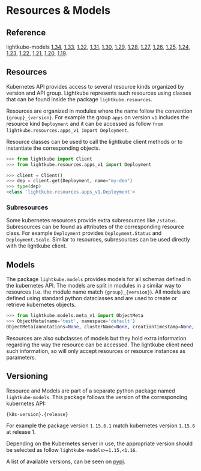 # Resources & Models

## Reference
lightkube-models
[1.34](https://gtsystem.github.io/lightkube-models/1.34),
[1.33](https://gtsystem.github.io/lightkube-models/1.33),
[1.32](https://gtsystem.github.io/lightkube-models/1.32),
[1.31](https://gtsystem.github.io/lightkube-models/1.31),
[1.30](https://gtsystem.github.io/lightkube-models/1.30),
[1.29](https://gtsystem.github.io/lightkube-models/1.29),
[1.28](https://gtsystem.github.io/lightkube-models/1.28),
[1.27](https://gtsystem.github.io/lightkube-models/1.27),
[1.26](https://gtsystem.github.io/lightkube-models/1.26),
[1.25](https://gtsystem.github.io/lightkube-models/1.25),
[1.24](https://gtsystem.github.io/lightkube-models/1.24),
[1.23](https://gtsystem.github.io/lightkube-models/1.23),
[1.22](https://gtsystem.github.io/lightkube-models/1.22),
[1.21](https://gtsystem.github.io/lightkube-models/1.21),
[1.20](https://gtsystem.github.io/lightkube-models/1.20),
[1.19](https://gtsystem.github.io/lightkube-models/1.19).

## Resources

Kubernetes API provides access to several resource kinds organized by version and 
API group. Lightkube represents such resources using classes that can be found inside
the package `lightkube.resources`.

Resources are organized in modules where the name follow the convention `{group}_{version}`.
For example the group `apps` on version `v1` includes the resource kind `Deployment`
and it can be accessed as follow `from lightkube.resources.apps_v1 import Deployment`.

Resource classes can be used to call the lightkube client methods or to instantiate the corresponding
objects.

```python
>>> from lightkube import Client
>>> from lightkube.resources.apps_v1 import Deployment

>>> client = Client()
>>> dep = client.get(Deployment, name="my-deo")
>>> type(dep)
<class 'lightkube.resources.apps_v1.Deployment'>
```

### Subresources

Some kubernetes resources provide extra subresources like `/status`.
Subresources can be found as attributes of the corresponding resource class.
For example `Deployment` provides `Deployment.Status` and `Deployment.Scale`. 
Similar to resources, subresources can be used directly with the lightkube client.

## Models

The package `lightkube.models` provides models for all schemas defined in the kubernetes API.
The models are split in modules in a similar way to resources (i.e. the module name match `{group}_{version}`).
All models are defined using standard python dataclasses and are used
to create or retrieve kubernetes objects.

```python
>>> from lightkube.models.meta_v1 import ObjectMeta
>>> ObjectMeta(name='test', namespace='default')
ObjectMeta(annotations=None, clusterName=None, creationTimestamp=None, deletionGracePeriodSeconds=None, deletionTimestamp=None, finalizers=None, generateName=None, generation=None, initializers=None, labels=None, managedFields=None, name='test', namespace='default', ownerReferences=None, resourceVersion=None, selfLink=None, uid=None)
```

Resources are also subclasses of models but they hold extra information
regarding the way the resource can be accessed.
The lightkube client need such information, so will only accept
resources or resource instances as parameters.

## Versioning

Resource and Models are part of a separate python package named 
`lightkube-models`. This package follows the version of the corresponding
kubernetes API:

    {k8s-version}.{release}

For example the package version `1.15.6.1` match kubernetes version `1.15.6`
at release 1.

Depending on the Kubernetes server in use, the appropriate version
should be selected as follow `lightkube-models>=1.15,<1.16`.

A list of available versions, can be seen on [pypi](https://pypi.org/project/lightkube-models/#history).
